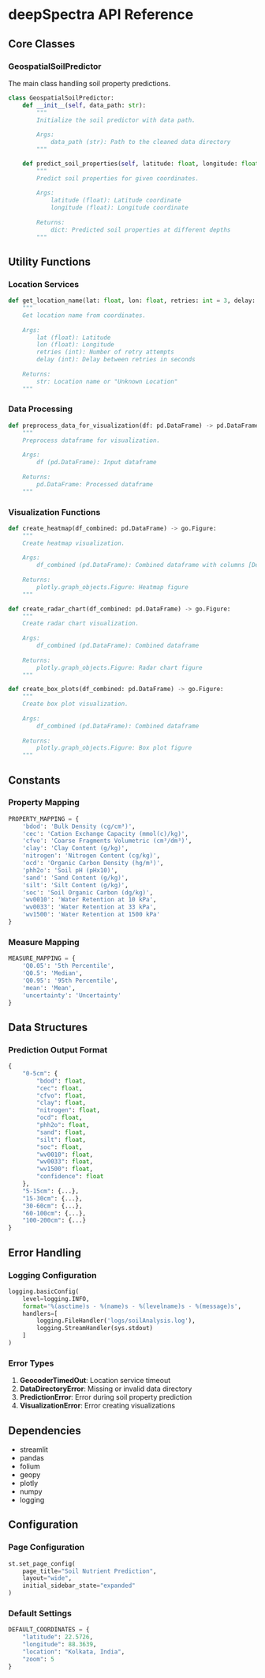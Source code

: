 # deepSpectra API Reference

## Core Classes

### GeospatialSoilPredictor

The main class handling soil property predictions.

```python
class GeospatialSoilPredictor:
    def __init__(self, data_path: str):
        """
        Initialize the soil predictor with data path.
        
        Args:
            data_path (str): Path to the cleaned data directory
        """

    def predict_soil_properties(self, latitude: float, longitude: float) -> dict:
        """
        Predict soil properties for given coordinates.
        
        Args:
            latitude (float): Latitude coordinate
            longitude (float): Longitude coordinate
            
        Returns:
            dict: Predicted soil properties at different depths
        """
```

## Utility Functions

### Location Services

```python
def get_location_name(lat: float, lon: float, retries: int = 3, delay: int = 2) -> str:
    """
    Get location name from coordinates.
    
    Args:
        lat (float): Latitude
        lon (float): Longitude
        retries (int): Number of retry attempts
        delay (int): Delay between retries in seconds
        
    Returns:
        str: Location name or "Unknown Location"
    """
```

### Data Processing

```python
def preprocess_data_for_visualization(df: pd.DataFrame) -> pd.DataFrame:
    """
    Preprocess dataframe for visualization.
    
    Args:
        df (pd.DataFrame): Input dataframe
        
    Returns:
        pd.DataFrame: Processed dataframe
    """
```

### Visualization Functions

```python
def create_heatmap(df_combined: pd.DataFrame) -> go.Figure:
    """
    Create heatmap visualization.
    
    Args:
        df_combined (pd.DataFrame): Combined dataframe with columns [Depth, Property, Value]
        
    Returns:
        plotly.graph_objects.Figure: Heatmap figure
    """

def create_radar_chart(df_combined: pd.DataFrame) -> go.Figure:
    """
    Create radar chart visualization.
    
    Args:
        df_combined (pd.DataFrame): Combined dataframe
        
    Returns:
        plotly.graph_objects.Figure: Radar chart figure
    """

def create_box_plots(df_combined: pd.DataFrame) -> go.Figure:
    """
    Create box plot visualization.
    
    Args:
        df_combined (pd.DataFrame): Combined dataframe
        
    Returns:
        plotly.graph_objects.Figure: Box plot figure
    """
```

## Constants

### Property Mapping

```python
PROPERTY_MAPPING = {
    'bdod': 'Bulk Density (cg/cm³)',
    'cec': 'Cation Exchange Capacity (mmol(c)/kg)',
    'cfvo': 'Coarse Fragments Volumetric (cm³/dm³)',
    'clay': 'Clay Content (g/kg)',
    'nitrogen': 'Nitrogen Content (cg/kg)',
    'ocd': 'Organic Carbon Density (hg/m³)',
    'phh2o': 'Soil pH (pHx10)',
    'sand': 'Sand Content (g/kg)',
    'silt': 'Silt Content (g/kg)',
    'soc': 'Soil Organic Carbon (dg/kg)',
    'wv0010': 'Water Retention at 10 kPa',
    'wv0033': 'Water Retention at 33 kPa',
    'wv1500': 'Water Retention at 1500 kPa'
}
```

### Measure Mapping

```python
MEASURE_MAPPING = {
    'Q0.05': '5th Percentile',
    'Q0.5': 'Median',
    'Q0.95': '95th Percentile',
    'mean': 'Mean',
    'uncertainty': 'Uncertainty'
}
```

## Data Structures

### Prediction Output Format

```python
{
    "0-5cm": {
        "bdod": float,
        "cec": float,
        "cfvo": float,
        "clay": float,
        "nitrogen": float,
        "ocd": float,
        "phh2o": float,
        "sand": float,
        "silt": float,
        "soc": float,
        "wv0010": float,
        "wv0033": float,
        "wv1500": float,
        "confidence": float
    },
    "5-15cm": {...},
    "15-30cm": {...},
    "30-60cm": {...},
    "60-100cm": {...},
    "100-200cm": {...}
}
```

## Error Handling

### Logging Configuration

```python
logging.basicConfig(
    level=logging.INFO,
    format='%(asctime)s - %(name)s - %(levelname)s - %(message)s',
    handlers=[
        logging.FileHandler('logs/soilAnalysis.log'),
        logging.StreamHandler(sys.stdout)
    ]
)
```

### Error Types

1. **GeocoderTimedOut**: Location service timeout
2. **DataDirectoryError**: Missing or invalid data directory
3. **PredictionError**: Error during soil property prediction
4. **VisualizationError**: Error creating visualizations

## Dependencies

- streamlit
- pandas
- folium
- geopy
- plotly
- numpy
- logging

## Configuration

### Page Configuration

```python
st.set_page_config(
    page_title="Soil Nutrient Prediction",
    layout="wide",
    initial_sidebar_state="expanded"
)
```

### Default Settings

```python
DEFAULT_COORDINATES = {
    "latitude": 22.5726,
    "longitude": 88.3639,
    "location": "Kolkata, India",
    "zoom": 5
}
```
